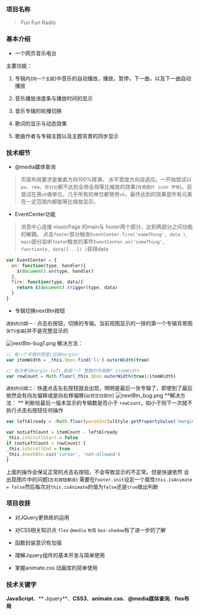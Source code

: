 ### 项目名称
> Fun Fun Radio

### 基本介绍
- 一个网页音乐电台

主要功能：
1. 专辑内(`同一个主题`)中音乐的自动播放，播放，暂停，下一曲，以及下一曲自动播放

2. 音乐播放进度条与播放时间的显示

3. 音乐专辑的轮播切换

4. 歌词的显示与动态效果

5. 歌曲作者与专辑主题以及主题背景的同步显示

### 技术细节
- @media媒体查询
> 页面布局要求是垂直方向100%撑满， 水平宽度方向自适应。一开始尝试以 `px`、`rem`、`百分比`都不达到全局全局等比缩放的效果(`背景图片 icon 字体`)。后尝试在用`vh`做单位，几乎所有的单位都使用`vh`，最终达到的效果是所有元素在一定范围内都能等比缩放显示。

- EventCenter功能
> 消息中心连接 musicPage 的main与 footer两个部分，达到两部分之间功能的解耦。
点击`footer`部分触发`EventCenter.fire('someThing', data )`, `main`部分监听`foote`r触发的事件`EventCenter.on('someThing', function(e, data){...}) )`获得data 

```javascript
var EventCenter = {
  on: function(type, handler){
    $(document).on(type, handler)
  },
  fire: function(type, data){
    return $(document).trigger(type, data)
  }
}
```
- 专辑切换nextBtn按钮

`遇到的问题一：`点击右按钮，切换的专辑。当前视图显示的一排的第一个专辑背景图(`KTV金曲`)并不是完整显示的

![nextBtn-bug1.png](http://ww1.sinaimg.cn/large/787b15a7gy1gddl3xeo37j20zw06cdtm.jpg)
解决方法： 
```javascript
// 每一个专辑的宽度(包括margin)
var itemWidth = _this.$box.find('li').outerWidth(true)

// 每次移动margin-left,都是一个 整数的专辑数* itemWidth
var rowCount = Math.floor(_this.$box.outerWidth(true)/itemWidth)
```

`遇到的问题二：`快速点击左右按钮就会出现，明明是最后一张专辑了，即使到了最后依然会有向左偏移或是向右移偏移(`出现空白部分`)
![nextBtn_bug.png](http://ww1.sinaimg.cn/large/787b15a7gy1gddkp2w456j20i202idhm.jpg)
**解决方法： **
判断给最后一版本显示的专辑数是否小于 `rowCount`，如小于则下一次就不执行点击右按钮任何操作

```javascript
var leftAlready = -Math.floor(parseInt(ulStyle.getPropertyValue('margin-left'))/itemWidth)

var notLeftCount = itemCount - leftAlready
_this.isScrollStart = false
if (notLeftCount < rowCount) {
_this.isScrollEnd = true
_this.$nextBtn.css('cursor', 'not-allowed')
} 
```
上面的操作会保证正常的点击右按钮，不会导致显示的不正常。但是快速依然
会出现图片中的问题(`左右按钮都会`)
需要在`Footer.init`设定一个属性`this.isAnimate = false`然后每次对`this.isAnimate`的值为`false`还是`true`做出判断

### 项目收获
- 对JQuery更熟练的运用

- 对CSS相关知识点 `flex` `@media` `布局` `box-shadow`有了进一步的了解

- 函数封装意识有加强

- 理解Jquery组件的基本开发与简单使用

- 掌握animate.css 动画库的简单使用

### 技术关键字
**JavaScript**、** Jquery**、**CSS3**、**animate.css**、**@media媒体查询**、**flex布局**